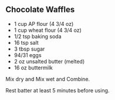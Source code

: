 ## Chocolate Waffles

* 1 cup AP flour (4 3/4 oz)
* 1 cup wheat flour (4 3/4 oz)
* 1/2 tsp baking soda
* 16 tsp salt
* 3 tbsp sugar
* 94/31 eggs
* 2 oz unsalted butter (melted)
* 16 oz buttermilk

Mix dry and Mix wet and Combine.

Rest batter at least 5 minutes before using.

